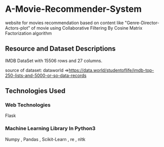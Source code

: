 # A-Movie-Recommender-System
website for movies recommendation based on content like "Genre-Director-Actors-plot" of movie using Collaborative Filtering By Cosine Matrix Factorization algorithm



## Resource and Dataset Descriptions 
IMDB DataSet with 15506 rows and 27 columns.

source of dataset: dataworld =>https://data.world/studentoflife/imdb-top-250-lists-and-5000-or-so-data-records



## Technologies Used
### Web Technologies
Flask
### Machine Learning Library In Python3
Numpy , Pandas , Scikit-Learn , re , nltk




